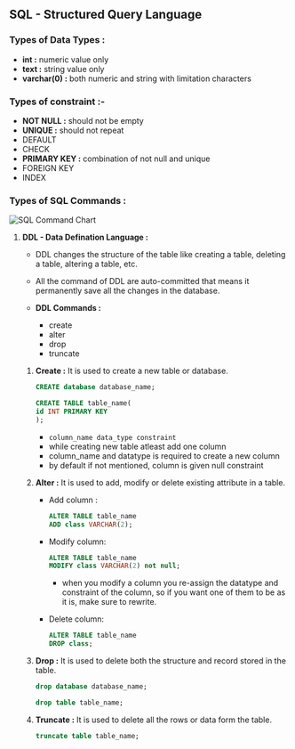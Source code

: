 ## SQL - Structured Query Language

### Types of Data Types :
- **int :** numeric value only
- **text :** string value only
- **varchar(0) :** both numeric and string with limitation characters
   
### Types of constraint :-

- **NOT NULL :** should not be empty
- **UNIQUE :** should not repeat
- DEFAULT
- CHECK
- **PRIMARY KEY :** combination of not null and unique
- FOREIGN KEY
- INDEX

### Types of SQL Commands :

![SQL Command Chart](https://static.javatpoint.com/dbms/images/dbms-sql-command.png)

1. **DDL - Data Defination Language :**
   - DDL changes the structure of the table like creating a table, deleting a table, altering a table, etc.

   - All the command of DDL are auto-committed that means it permanently save all the changes in the database.

   - **DDL Commands :**
      - create
      - alter
      - drop
      - truncate

   1. **Create :** It is used to create a new table or database.
      
      ```SQL
      CREATE database database_name;

      CREATE TABLE table_name(
      id INT PRIMARY KEY
      );
      ```

      - `column_name data_type constraint`
      - while creating new table atleast add one column
      - column_name and datatype is required to create a new column
      - by default if not mentioned, column is given null constraint

   2. **Alter :** It is used to add, modify or delete existing attribute in a table.

      - Add column :
      
         ```SQL
         ALTER TABLE table_name
         ADD class VARCHAR(2);
         ```

      - Modify column:
         
         ```SQL
         ALTER TABLE table_name
         MODIFY class VARCHAR(2) not null;
         ```

         - when you modify a column you re-assign the datatype and constraint of the column, so if you want one of them to be as it is, make sure to rewrite.

      - Delete column:

         ```SQL
         ALTER TABLE table_name
         DROP class;
         ```

   3. **Drop :** It is used to delete both the structure and record stored in the table.

      ```SQL
      drop database database_name;
      
      drop table table_name;
      ```
   
   4. **Truncate :** It is used to delete all the rows or data form the table.

      ```SQL
      truncate table table_name;
      ```